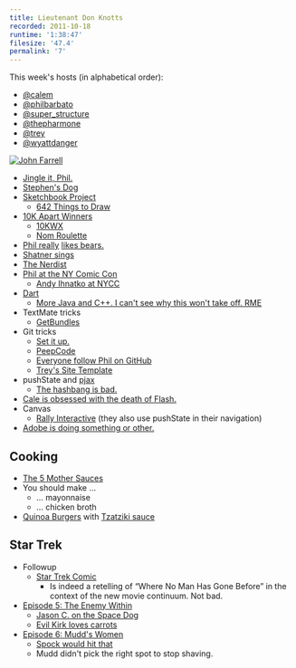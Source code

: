```yaml
---
title: Lieutenant Don Knotts
recorded: 2011-10-18
runtime: '1:38:47'
filesize: '47.4'
permalink: '7'
---
```


This week's hosts (in alphabetical order):

- [@calem](https://twitter.com/calem)
- [@philbarbato](https://twitter.com/philbarbato)
- [@super_structure](https://twitter.com/super_structure)
- [@thepharmone](https://twitter.com/thepharmone)
- [@trey](https://twitter.com/trey)
- [@wyattdanger](https://twitter.com/wyattdanger)

[![John Farrell](https://jawgrind.s3.amazonaws.com/Jawgrind-Episode-7.jpg)](http://en.memory-alpha.org/wiki/John_Farrell)

- [Jingle it, Phil.](http://philbarbato.tumblr.com/post/11579568269/i-decided-to-do-a-jingle-theme-song-intro-for-this)
- [Stephen's Dog](http://instagr.am/p/QQNKZ/)
- [Sketchbook Project](http://www.arthousecoop.com/projects/sketchbookproject)
    - [642 Things to Draw](http://instagr.am/p/Pg14z/)
- [10K Apart Winners](http://10k.aneventapart.com/)
    - [10KWX](http://midnightcheese.com/wx/)
    - [Nom Roulette](http://nomroulette.com/)
- [Phil really](http://philbarbato.tumblr.com/) [likes bears.](http://threesixtyfivebears.com/)
- [Shatner sings](http://en.wikipedia.org/wiki/Has_Been)
- [The Nerdist](http://www.nerdist.com/)
- [Phil at the NY Comic Con](http://nycc11.mapyourshow.com/5_0/sessions/sessiondetails.cfm?ScheduledSessionID=1BA8)
    - [Andy Ihnatko at NYCC](http://5by5.tv/ia/4-misinterpreted-as-creepy)
- [Dart](http://en.wikipedia.org/wiki/Dart_(programming_language))
    - [More Java and C++. I can't see why this won't take off. RME](https://mlkshk.com/p/88BZ)
- TextMate tricks
    - [GetBundles](http://solutions.trey.cc/2009/02/25/installing-getbundles-on-a-fresh-copy-of-textmate/)
- Git tricks
    - [Set it up.](http://solutions.trey.cc/2009/03/09/a-happy-git-environment-on-osx-leopard/)
    - [PeepCode](http://peepcode.com/products/git)
    - [Everyone follow Phil on GitHub](https://github.com/philbarbato)
    - [Trey's Site Template](https://github.com/trey/site-template)
- pushState and [pjax](http://pjax.heroku.com/)
    - [The hashbang is bad.](http://danwebb.net/2011/5/28/it-is-about-the-hashbangs)
- [Cale is obsessed with the death of Flash.](http://iswifter.net/)
- Canvas
    - [Rally Interactive](http://beta.rallyinteractive.com/) (they also use pushState in their navigation)
- [Adobe is doing something or other.](http://blogs.adobe.com/jnack/2011/10/css-shaders-hell-yeah.html)

## Cooking

- [The 5 Mother Sauces](http://luvintkandtj.hubpages.com/hub/The-Five-Mother-Sauces)
- You should make &hellip;
    - &hellip; mayonnaise
    - &hellip; chicken broth
- [Quinoa Burgers](http://eggandtoast.com/trey/card/223/) with [Tzatziki sauce](http://eggandtoast.com/trey/card/225/)

## Star Trek

- Followup
    - [Star Trek Comic](http://www.comixology.com/sku/JUL110308/Star-Trek-Ongoing-1)
        - Is indeed a retelling of “Where No Man Has Gone Before” in the context of the new movie continuum. Not bad.
- [Episode 5: The Enemy Within](http://en.wikipedia.org/wiki/The_Enemy_Within_(Star_Trek))
    - [Jason C. on the Space Dog](http://www.jasoncoleman.net/2011/10/18/space-dog/)
    - [Evil Kirk loves carrots](https://jawgrind.s3.amazonaws.com/Star-Trek-Gifs/TOS/episode-5-carrot.gif)
- [Episode 6: Mudd's Women](http://en.wikipedia.org/wiki/Mudd%27s_Women)
    - [Spock would hit that](https://jawgrind.s3.amazonaws.com/Star-Trek-Gifs/TOS/episode-6-spock-would-hit-that.gif)
    - Mudd didn't pick the right spot to stop shaving.
